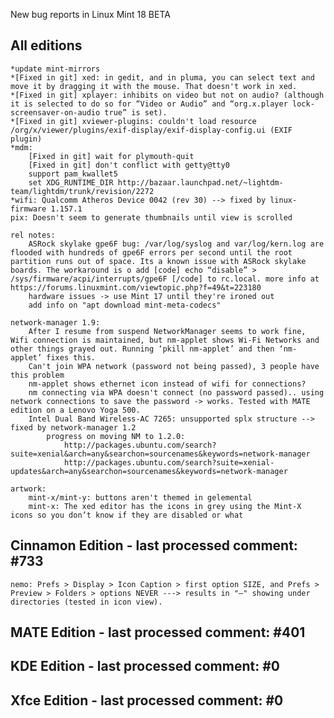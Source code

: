 New bug reports in Linux Mint 18 BETA

All editions
------------

	*update mint-mirrors
	*[Fixed in git] xed: in gedit, and in pluma, you can select text and move it by dragging it with the mouse. That doesn't work in xed.
	*[Fixed in git] xplayer: inhibits on video but not on audio? (although it is selected to do so for “Video or Audio” and “org.x.player lock-screensaver-on-audio true” is set).
	*[Fixed in git] xviewer-plugins: couldn't load resource /org/x/viewer/plugins/exif-display/exif-display-config.ui (EXIF plugin)
	*mdm:
		[Fixed in git] wait for plymouth-quit
		[Fixed in git] don't conflict with getty@tty0
		support pam_kwallet5
		set XDG_RUNTIME_DIR http://bazaar.launchpad.net/~lightdm-team/lightdm/trunk/revision/2272
	*wifi: Qualcomm Atheros Device 0042 (rev 30) --> fixed by linux-firmware 1.157.1
	pix: Doesn't seem to generate thumbnails until view is scrolled

	rel notes:
		ASRock skylake gpe6F bug: /var/log/syslog and var/log/kern.log are flooded with hundreds of gpe6F errors per second until the root partition runs out of space. Its a known issue with ASRock skylake boards. The workaround is o add [code] echo “disable” > /sys/firmware/acpi/interrupts/gpe6F [/code] to rc.local. more info at https://forums.linuxmint.com/viewtopic.php?f=49&t=223180
		hardware issues -> use Mint 17 until they're ironed out
		add info on "apt download mint-meta-codecs"

	network-manager 1.9:
		After I resume from suspend NetworkManager seems to work fine, Wifi connection is maintained, but nm-applet shows Wi-Fi Networks and other things grayed out. Running ‘pkill nm-applet’ and then ‘nm-applet’ fixes this.
		Can't join WPA network (password not being passed), 3 people have this problem
		nm-applet shows ethernet icon instead of wifi for connections?
		nm connecting via WPA doesn't connect (no password passed).. using network connections to save the password -> works. Tested with MATE edition on a Lenovo Yoga 500.
		Intel Dual Band Wireless-AC 7265: unsupported splx structure --> fixed by network-manager 1.2
			progress on moving NM to 1.2.0:
				http://packages.ubuntu.com/search?suite=xenial&arch=any&searchon=sourcenames&keywords=network-manager
				http://packages.ubuntu.com/search?suite=xenial-updates&arch=any&searchon=sourcenames&keywords=network-manager

	artwork:
		mint-x/mint-y: buttons aren't themed in gelemental
		mint-x: The xed editor has the icons in grey using the Mint-X icons so you don’t know if they are disabled or what

Cinnamon Edition - last processed comment: #733
-----------------------------------------------
	nemo: Prefs > Display > Icon Caption > first option SIZE, and Prefs > Preview > Folders > options NEVER ---> results in "–" showing under directories (tested in icon view).

MATE Edition - last processed comment: #401
-------------------------------------------

KDE Edition - last processed comment: #0
-----------------------------------------

Xfce Edition - last processed comment: #0
------------------------------------------
